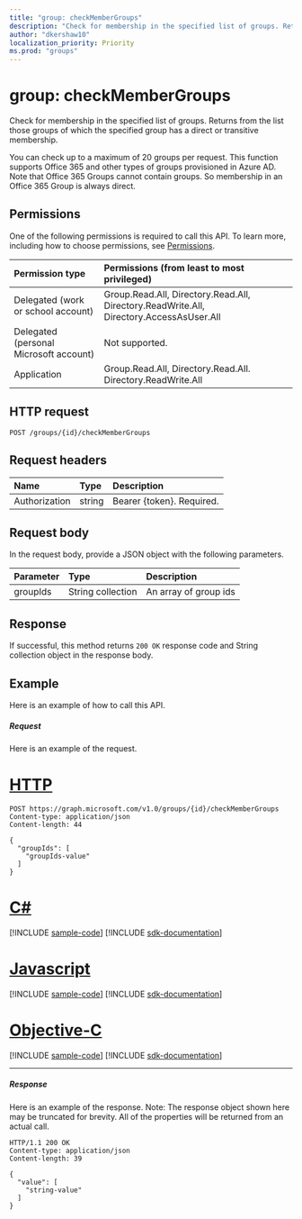 ```yaml
---
title: "group: checkMemberGroups"
description: "Check for membership in the specified list of groups. Returns from the list those groups of which"
author: "dkershaw10"
localization_priority: Priority
ms.prod: "groups"
---
```


# group: checkMemberGroups

Check for membership in the specified list of groups. Returns from the list those groups of which
the specified group has a direct or transitive membership.

You can check up to a maximum of 20 groups per request. This function supports Office 365 and other
types of groups provisioned in Azure AD. Note that Office 365 Groups cannot contain groups. So membership
in an Office 365 Group is always direct.

## Permissions

One of the following permissions is required to call this API. To learn more, including how to choose permissions, see [Permissions](/graph/permissions-reference).

| Permission type                        | Permissions (from least to most privileged)                                                 |
| :------------------------------------- | :------------------------------------------------------------------------------------------ |
| Delegated (work or school account)     | Group.Read.All, Directory.Read.All, Directory.ReadWrite.All, Directory.AccessAsUser.All |
| Delegated (personal Microsoft account) | Not supported.                                                                              |
| Application                            | Group.Read.All, Directory.Read.All. Directory.ReadWrite.All                               |



## HTTP request

<!-- { "blockType": "ignored" } -->

```http
POST /groups/{id}/checkMemberGroups
```

## Request headers

| Name          | Type   | Description               |
| :------------ | :----- | :------------------------ |
| Authorization | string | Bearer {token}. Required. |

## Request body

In the request body, provide a JSON object with the following parameters.

| Parameter | Type              | Description           |
| :-------- | :---------------- | :-------------------- |
| groupIds  | String collection | An array of group ids |

## Response

If successful, this method returns `200 OK` response code and String collection object in the response body.

## Example

Here is an example of how to call this API.

##### Request

Here is an example of the request.


# [HTTP](#tab/http)
<!-- {
  "blockType": "request",
  "name": "group_checkmembergroups"
}-->

```http
POST https://graph.microsoft.com/v1.0/groups/{id}/checkMemberGroups
Content-type: application/json
Content-length: 44

{
  "groupIds": [
    "groupIds-value"
  ]
}
```
# [C#](#tab/csharp)
[!INCLUDE [sample-code](../includes/snippets/csharp/group-checkmembergroups-csharp-snippets.md)]
[!INCLUDE [sdk-documentation](../includes/snippets/snippets-sdk-documentation-link.md)]

# [Javascript](#tab/javascript)
[!INCLUDE [sample-code](../includes/snippets/javascript/group-checkmembergroups-javascript-snippets.md)]
[!INCLUDE [sdk-documentation](../includes/snippets/snippets-sdk-documentation-link.md)]

# [Objective-C](#tab/objc)
[!INCLUDE [sample-code](../includes/snippets/objc/group-checkmembergroups-objc-snippets.md)]
[!INCLUDE [sdk-documentation](../includes/snippets/snippets-sdk-documentation-link.md)]

---


##### Response

Here is an example of the response. Note: The response object shown here may be truncated for brevity. All of the properties will be returned from an actual call.

<!-- {
  "blockType": "response",
  "truncated": true,
  "@odata.type": "string",
  "isCollection": true
} -->

```http
HTTP/1.1 200 OK
Content-type: application/json
Content-length: 39

{
  "value": [
    "string-value"
  ]
}
```

<!-- uuid: 8fcb5dbc-d5aa-4681-8e31-b001d5168d79
2015-10-25 14:57:30 UTC -->

<!-- {
  "type": "#page.annotation",
  "description": "group: checkMemberGroups",
  "keywords": "",
  "section": "documentation",
  "tocPath": "",
  "suppressions": [
  ]
}-->
